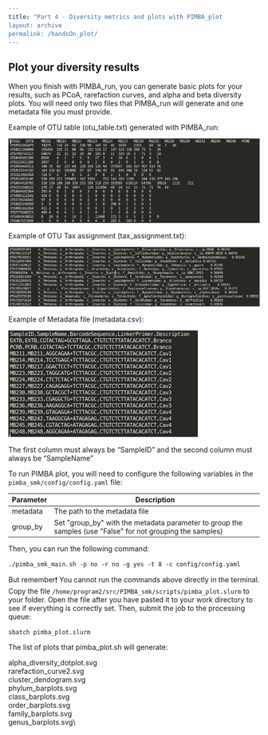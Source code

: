 ```yaml
---
title: "Part 4 - Diversity metrics and plots with PIMBA_plot
layout: archive
permalink: /handsOn_plot/
---
```


## Plot your diversity results

When you finish with PIMBA_run, you can generate basic plots for your results, such as PCoA, rarefaction curves, and alpha and beta diversity plots.
You will need only two files that PIMBA_run will generate and one metadata file you must provide.

Example of OTU table (otu_table.txt) generated with PIMBA_run:

![](https://github.com/reinator/pimba/blob/main/Figures/otutable_example.png?raw=true)

Example of OTU Tax assignment (tax_assignment.txt):

![](https://github.com/reinator/pimba/blob/main/Figures/taxresult_example.png?raw=true)

Example of Metadata file (metadata.csv):

![](https://github.com/reinator/pimba/blob/main/Figures/metadata_example.png?raw=true)
  
 The first column must always be “SampleID” and the second column must always be “SampleName”

 To run PIMBA plot, you will need to configure the following variables in the `pimba_smk/config/config.yaml` file:

| Parameter | Description |
| ----------- | ----------- |
| metadata | The path to the metadata file |
| group_by | Set "group_by" with the metadata parameter to group the samples (use "False" for not grouping the samples) |

Then, you can run the following command:
```console
./pimba_smk_main.sh -p no -r no -g yes -t 8 -c config/config.yaml
```

But remember❗ You cannot run the commands above directly in the terminal. Copy the file `/home/program2/src/PIMBA_smk/scripts/pimba_plot.slurm` to your folder. Open the file after you have pasted it to your work directory to see if everything is correctly set. Then, submit the job to the processing queue:

```console
sbatch pimba_plot.slurm
```
 
The list of plots that pimba_plot.sh will generate:

alpha_diversity_dotplot.svg\
rarefaction_curve2.svg\
cluster_dendogram.svg\
phylum_barplots.svg\
class_barplots.svg\
order_barplots.svg\
family_barplots.svg\
genus_barplots.svg\
